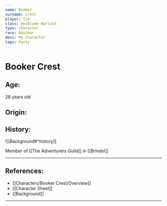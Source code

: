 ```yaml
---
name: Booker
surname: Crest
player: Tim
class: Hexblade Warlock
type: character
race: Aasimar
desc: My Character
tags: Party
---
```


# Booker Crest
## Age:

28 years old

## Origin:

## History:

![[Background#^history]]

Member of [[The Adventurers Guild]] in [[Brindol]]

___ 
## References:
- [[Characters/Booker Crest/Overview]]
- [[Character Sheet]]
- [[Background]]
--- 
